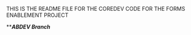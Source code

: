 THIS IS THE README FILE FOR THE COREDEV CODE FOR THE FORMS ENABLEMENT PROJECT 

*************ABDEV Branch***********

